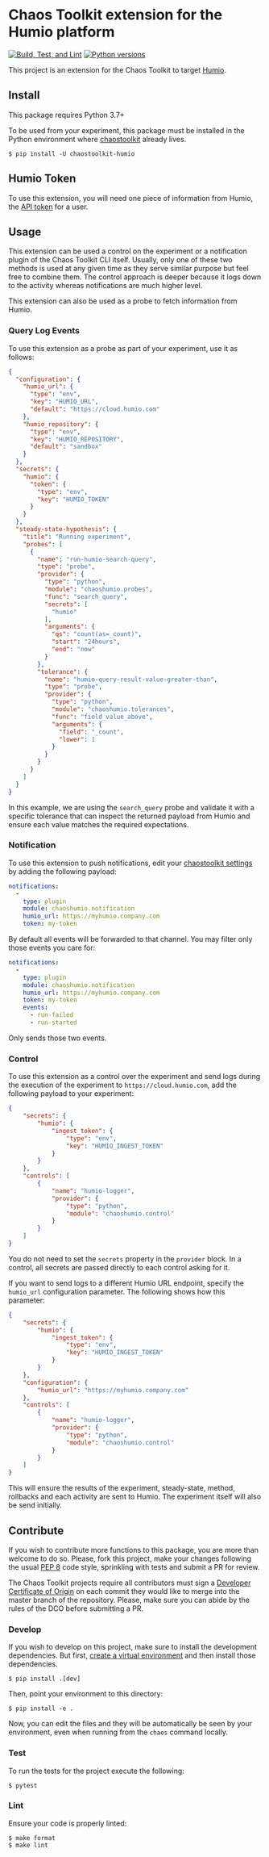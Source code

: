 #  Chaos Toolkit extension for the Humio platform

[![Build, Test, and Lint](https://github.com/chaostoolkit-incubator/chaostoolkit-humio/actions/workflows/build.yaml/badge.svg)](https://github.com/chaostoolkit-incubator/chaostoolkit-humio/actions/workflows/build.yaml)
[![Python versions](https://img.shields.io/pypi/pyversions/chaostoolkit-humio.svg)](https://www.python.org/)

This project is an extension for the Chaos Toolkit to target [Humio][humio].

[humio]: https://www.humio.com/

## Install

This package requires Python 3.7+

To be used from your experiment, this package must be installed in the Python
environment where [chaostoolkit][] already lives.

[chaostoolkit]: https://github.com/chaostoolkit/chaostoolkit

```
$ pip install -U chaostoolkit-humio
```

## Humio Token

To use this extension, you will need one piece of information from Humio, the
[API token][token] for a user.

[token]: https://cloud.humio.com/docs/http-api/index.html#api-token

## Usage

This extension can be used a control on the experiment or a notification
plugin of the Chaos Toolkit CLI itself. Usually, only one of these two methods
is used at any given time as they serve similar purpose but feel free to
combine them. The control approach is deeper because it logs down to the
activity whereas notifications are much higher level.

This extension can also be used as a probe to fetch information from Humio.

### Query Log Events

To use this extension as a probe as part of your experiment, use it as
follows:

```json
{
  "configuration": {
    "humio_url": {
      "type": "env",
      "key": "HUMIO_URL",
      "default": "https://cloud.humio.com"
    },
    "humio_repository": {
      "type": "env",
      "key": "HUMIO_REPOSITORY",
      "default": "sandbox"
    }
  },
  "secrets": {
    "humio": {
      "token": {
        "type": "env",
        "key": "HUMIO_TOKEN"
      }
    }
  },
  "steady-state-hypothesis": {
    "title": "Running experiment",
    "probes": [
      {
        "name": "run-humio-search-query",
        "type": "probe",
        "provider": {
          "type": "python",
          "module": "chaoshumio.probes",
          "func": "search_query",
          "secrets": [
            "humio"
          ],
          "arguments": {
            "qs": "count(as=_count)",
            "start": "24hours",
            "end": "now"
          }
        },
        "tolerance": {
          "name": "humio-query-result-value-greater-than",
          "type": "probe",
          "provider": {
            "type": "python",
            "module": "chaoshumio.tolerances",
            "func": "field_value_above",
            "arguments": {
              "field": "_count",
              "lower": 1
            }
          }
        }
      }
    ]
  }
}
```

In this example, we are using the `search_query` probe and validate it with
a specific tolerance that can inspect the returned payload from Humio and
ensure each value matches the required expectations.

### Notification

To use this extension to push notifications, edit your
[chaostoolkit settings][settings] by adding the following payload:

[settings]: https://docs.chaostoolkit.org/reference/usage/cli/#configure-the-chaos-toolkit

```yaml
notifications:
  -
    type: plugin
    module: chaoshumio.notification
    humio_url: https://myhumio.company.com
    token: my-token
```

By default all events will be forwarded to that channel. You may filter only
those events you care for:


```yaml
notifications:
  -
    type: plugin
    module: chaoshumio.notification
    humio_url: https://myhumio.company.com
    token: my-token
    events:
      - run-failed
      - run-started
```

Only sends those two events.

### Control

To use this extension as a control over the experiment and send logs during
the execution of the experiment to `https://cloud.humio.com`, add the following
payload to your experiment:

```json
{
    "secrets": {
        "humio": {
            "ingest_token": {
                "type": "env",
                "key": "HUMIO_INGEST_TOKEN"
            }
        }
    },
    "controls": [
        {
            "name": "humio-logger",
            "provider": {
                "type": "python",
                "module": "chaoshumio.control"
            }
        }
    ]
}
```

You do not need to set the `secrets` property in the `provider` block. In a
control, all secrets are passed directly to each control asking for it.

If you want to send logs to a different Humio URL endpoint, specify the
`humio_url` configuration parameter. The following shows how this parameter:

```json
{
    "secrets": {
        "humio": {
            "ingest_token": {
                "type": "env",
                "key": "HUMIO_INGEST_TOKEN"
            }
        }
    },
    "configuration": {
        "humio_url": "https://myhumio.company.com"
    },
    "controls": [
        {
            "name": "humio-logger",
            "provider": {
                "type": "python",
                "module": "chaoshumio.control"
            }
        }
    ]
}
```

This will ensure the results of the experiment, steady-state, method, rollbacks
and each activity are sent to Humio. The experiment itself will also be
send initially.

## Contribute

If you wish to contribute more functions to this package, you are more than
welcome to do so. Please, fork this project, make your changes following the
usual [PEP 8][pep8] code style, sprinkling with tests and submit a PR for
review.

[pep8]: https://pycodestyle.readthedocs.io/en/latest/

The Chaos Toolkit projects require all contributors must sign a
[Developer Certificate of Origin][dco] on each commit they would like to merge
into the master branch of the repository. Please, make sure you can abide by
the rules of the DCO before submitting a PR.

[dco]: https://github.com/probot/dco#how-it-works

### Develop

If you wish to develop on this project, make sure to install the development
dependencies. But first, [create a virtual environment][venv] and then install
those dependencies.

[venv]: http://chaostoolkit.org/reference/usage/install/#create-a-virtual-environment

```console
$ pip install .[dev]
```

Then, point your environment to this directory:

```console
$ pip install -e .
```

Now, you can edit the files and they will be automatically be seen by your
environment, even when running from the `chaos` command locally.

### Test

To run the tests for the project execute the following:

```
$ pytest
```


### Lint

Ensure your code is properly linted:

```
$ make format
$ make lint
```

